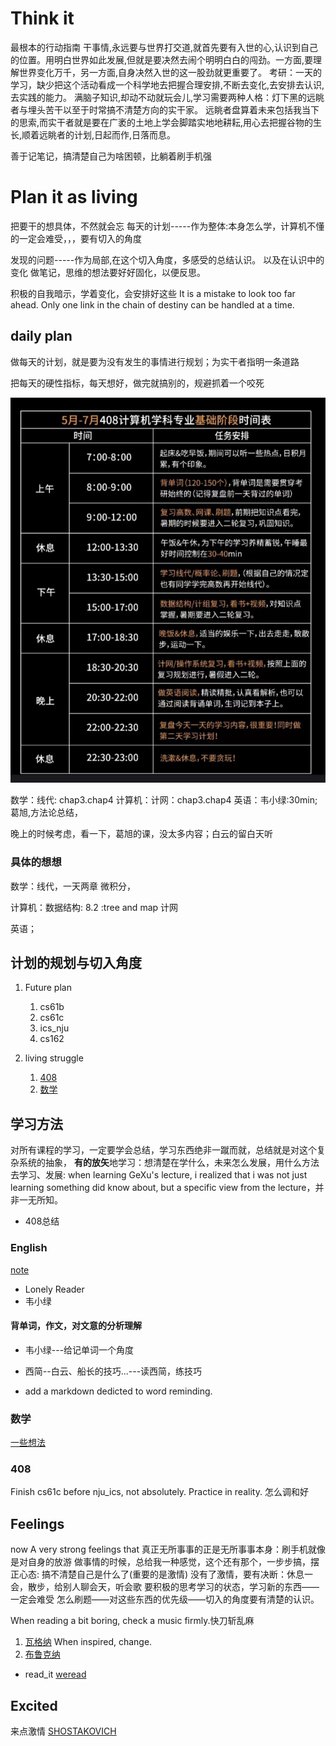 # Think it
最根本的行动指南
干事情,永远要与世界打交道,就首先要有入世的心,认识到自己的位置。用明白世界如此发展,但就是要决然去闹个明明白白的闯劲。一方面,要理解世界变化万千，另一方面,自身决然入世的这一股劲就更重要了。
考研：一天的学习，缺少把这个活动看成一个科学地去把握合理安排,不断去变化,去安排去认识,去实践的能力。
满脑子知识,却动不动就玩会儿,学习需要两种人格：灯下黑的远眺者与埋头苦干以至于时常搞不清楚方向的实干家。
远眺者盘算着未来包括我当下的思索,而实干者就是要在广袤的土地上学会脚踏实地地耕耘,用心去把握谷物的生长,顺着远眺者的计划,日起而作,日落而息。

善于记笔记，搞清楚自己为啥困顿，比躺着刷手机强
# Plan it as living
把要干的想具体，不然就会忘
每天的计划-----作为整体:本身怎么学，计算机不懂的一定会难受，，，要有切入的角度

发现的问题-----作为局部,在这个切入角度，多感受的总结认识。
以及在认识中的变化
做笔记，思维的想法要好好固化，以便反思。


积极的自我暗示，学着变化，会安排好这些
It is a mistake to look too far ahead. Only one link in the chain of destiny can be handled at a time.

## daily plan
做每天的计划，就是要为没有发生的事情进行规划；为实干者指明一条道路

把每天的硬性指标，每天想好，做完就搞别的，规避抓着一个咬死

![reference](./pictures/2024_7_25_6_19.png)

数学：线代: chap3.chap4
计算机：计网：chap3.chap4
英语：韦小绿:30min;葛旭,方法论总结，

晚上的时候考虑，看一下，葛旭的课，没太多内容；白云的留白天听
### 具体的想想
数学：线代，一天两章
微积分，

计算机：数据结构: 8.2 :tree and map
计网

英语；


## 计划的规划与切入角度
1. Future plan
    1. cs61b
    2. cs61c
    3. ics_nju
    4. cs162

2. living struggle
    1. [408](./Note_controller/408/daily_note.md)
    2. [数学](./Note_controller/math/learning_control.md)

## 学习方法
对所有课程的学习，一定要学会总结，学习东西绝非一蹴而就，总结就是对这个复杂系统的抽象，
**有的放矢**地学习：想清楚在学什么，未来怎么发展，用什么方法去学习、发展: when learning GeXu's lecture, i realized that i was not just learning something did know about, but a specific view from the lecture，并非一无所知。
* 408总结
### English
[note](./Note_controller/English/Methods.md)
* Lonely Reader
* 韦小绿
#### 背单词，作文，对文意的分析理解
* 韦小绿---给记单词一个角度
* 西简--白云、船长的技巧...---读西简，练技巧

* add a markdown dedicted to word reminding.

### 数学
[一些想法](https://www.bilibili.com/video/BV1Hn4y1f7gc/?spm_id_from=333.1007.top_right_bar_window_history.content.click&vd_source=200de2063d50f5bf2560cfd0c5dd0c61)
### 408
Finish cs61c before nju_ics, not absolutely. Practice in reality.
怎么调和好


## Feelings
now A very strong feelings that 真正无所事事的正是无所事事本身：刷手机就像是对自身的放游
做事情的时候，总给我一种感觉，这个还有那个，一步步搞，摆正心态: 搞不清楚自己是什么了(重要的是激情)
没有了激情，要有决断：休息一会，散步，给别人聊会天，听会歌
要积极的思考学习的状态，学习新的东西——一定会难受
怎么刷题——对这些东西的优先级——切入的角度要有清楚的认识。

When reading a bit boring, check a music firmly.快刀斩乱麻
1. [瓦格纳](https://www.bilibili.com/video/BV1BU4y187ck)
When inspired, change.
2. [布鲁克纳](https://www.bilibili.com/video/BV1ez4y1j71w)

* read_it [weread](https://weread.qq.com/)

## Excited
来点激情
[SHOSTAKOVICH](https://www.bilibili.com/video/BV1Hx411W7uj?p=11)
